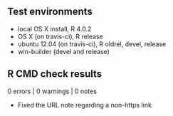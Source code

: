 ## Test environments
* local OS X install, R 4.0.2
* OS X (on travis-ci), R release
* ubuntu 12.04 (on travis-ci), R oldrel, devel, release
* win-builder (devel and release)

## R CMD check results

0 errors | 0 warnings | 0 notes

* Fixed the URL note regarding a non-https link